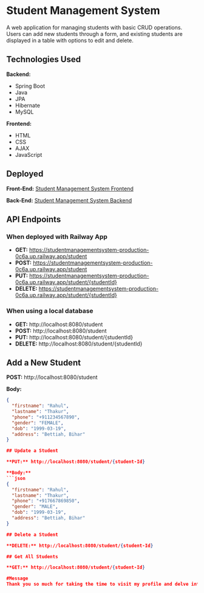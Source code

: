 # Student Management System

A web application for managing students with basic CRUD operations. Users can add new students through a form, and existing students are displayed in a table with options to edit and delete.

## Technologies Used

**Backend:**
- Spring Boot
- Java
- JPA
- Hibernate
- MySQL

**Frontend:**
- HTML
- CSS
- AJAX
- JavaScript

## Deployed

**Front-End:**
[Student Management System Frontend](https://fanciful-yeot-67c9b6.netlify.app)

**Back-End:**
[Student Management System Backend](https://studentmanagementsystem-production-0c6a.up.railway.app)

## API Endpoints

### When deployed with Railway App

- **GET:** https://studentmanagementsystem-production-0c6a.up.railway.app/student
- **POST:** https://studentmanagementsystem-production-0c6a.up.railway.app/student
- **PUT:** https://studentmanagementsystem-production-0c6a.up.railway.app/student/{studentId}
- **DELETE:** https://studentmanagementsystem-production-0c6a.up.railway.app/student/{studentId}

### When using a local database

- **GET:** http://localhost:8080/student
- **POST:** http://localhost:8080/student
- **PUT:** http://localhost:8080/student/{studentId}
- **DELETE:** http://localhost:8080/student/{studentId}

## Add a New Student

**POST:** http://localhost:8080/student

**Body:**
```json
{
  "firstname": "Rahul",
  "lastname": "Thakur",
  "phone": "+911234567890",
  "gender": "FEMALE",
  "dob": "1999-03-19",
  "address": "Bettiah, Bihar"
}

## Update a Student

**PUT:** http://localhost:8080/student/{student-Id}

**Body:**
```json
{
  "firstname": "Rahul",
  "lastname": "Thakur",
  "phone": "+917667869850",
  "gender": "MALE",
  "dob": "1999-03-19",
  "address": "Bettiah, Bihar"
}

## Delete a Student

**DELETE:** http://localhost:8080/student/{student-Id}

## Get All Students

**GET:** http://localhost:8080/student/{student-Id}

#Message
Thank you so much for taking the time to visit my profile and delve into the project. Your interest is truly appreciated! If you have any questions or feedback, feel free to reach out. Happy exploring!
